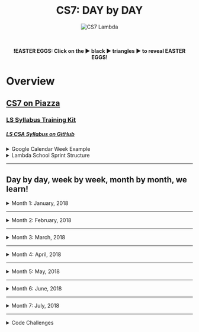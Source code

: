 <div align="center">
  <h1>CS7: DAY by DAY</h1>
  <img src="https://raw.githubusercontent.com/mixelpixel/LambdaSchoolTA/master/art/cs7lambda.png" alt="CS7 Lambda" height="200px" width="200px">
  <br><br><br>
  <p><b>!EASTER EGGS: Click on the ▶︎ black ▶︎ triangles ▶︎ to reveal EASTER EGGS!</b></p>
</div>

# Overview
## [CS7 on Piazza](https://piazza.com/class/jc6vhnh8mdl5pw)
### [LS Syllabus Training Kit](http://ls-training-kit.netlify.com/cs-master)
##### [LS CSA Syllabus on GitHub](https://github.com/LambdaSchool/LambdaCSA-Syllabus)

<details>
  <summary>Google Calendar Week Example</summary><p>

  - The CS7 Calendar is available on Google Calendars per invite.

  ![CS& Google Calendar](art/google-calendar.png)

  </p>
</details>

<details>
  <summary>Lambda School Sprint Structure</summary><p>

  - [Lambda School Sprint Structure](https://docs.google.com/spreadsheets/d/1m83sq7Td5jpJ0XQUTwN7dJKhBHvIUppyHGIQ58pVQl4/edit?usp=sharing)

  ![Lambda School Sprint Structure](art/weeklySchedule.png)

  </p>
</details>

***

## Day by day, week by week, month by month, we learn!

<details><summary>Month 1: January, 2018</summary><p>

<details><summary>Prior to my starting mid-Week 3</summary><p>

##### THIS LIST IS JUST AN EDUCATED GUESS RIGHT NOW

### Pre-Coursework
- https://github.com/LambdaSchool/Precourse (PR review???)
- https://github.com/LambdaSchool/Pre-Course-Git-Fu - Is this still issued to students?
***
### Week 1: Jan. 8 - 12
### JavaScript I - IV
- https://github.com/LambdaSchool/JavaScript-I-Mini
- https://github.com/LambdaSchool/JavaScript-I
- https://github.com/LambdaSchool/JavaScript-II-Mini
- https://github.com/LambdaSchool/JavaScript-II
- https://github.com/LambdaSchool/Sprint-Challenge--JavaScript
***
### Week 2: Jan. 16 - 19 (1/15: MLK Jr.)
### Data Structures
- https://github.com/LambdaSchool/Data-Structures-I
- https://github.com/LambdaSchool/LS-Data-Structures-I-Solution (PR review???)
- https://github.com/LambdaSchool/Data-Structures-II
- https://github.com/LambdaSchool/LS-Data-Structures-II-Solution (PR review???)
- https://github.com/LambdaSchool/Sprint-Challenge--Data-Structures
***
#### Code Challenges 1 through 10
1. [reverseString](https://piazza.com/class/jc6vhnh8mdl5pw?cid=10)
2. longestString
3. [reverseCase](https://piazza.com/class/jc6vhnh8mdl5pw?cid=14)
4. [reverseNumber](https://piazza.com/class/jc6vhnh8mdl5pw?cid=20)
5. [moneyFormat](https://piazza.com/class/jc6vhnh8mdl5pw?cid=24)
6. [stringToCamelCase](https://piazza.com/class/jc6vhnh8mdl5pw?cid=28)
7. evenOccurences
8. [romanNumerals](https://piazza.com/class/jc6vhnh8mdl5pw?cid=33)
9. [stringCompression](https://piazza.com/class/jc6vhnh8mdl5pw?cid=34)
10. collatzSequence

</p></details>

***

# Week 03: Jan. 22 - 26
## HTML/CSS and DOM Manipulation w/Ivan Mora
- https://github.com/LambdaSchool/HTML-CSS-mini
- https://github.com/LambdaSchool/LS-Web-Intro-I (???)
- https://github.com/LambdaSchool/DOM-JavaScript-mini
- https://github.com/LambdaSchool/DOM-JavaScript-mini-Solution (PR review???)
- https://github.com/LambdaSchool/Sprint-Challenge-DOM-Javascript
### Day 10: Mon, Jan. 22
#### [Code Challenge 8: Roman Numerals](https://youtu.be/Q5T0Spd69uA)
***
### Day 11: Tue, Jan. 23
#### [Code Challenge 9: String Compression](https://youtu.be/5B-3pOd7b2E)
***
### Day 12: Wed, Jan. 24
#### [Code Challenge 10: Collatz Sequence](NO_VIDEO_RECORDED)
#### [Introduction to DOM and manipulation with Vanilla JS - Lecture](https://youtu.be/X8Q1yD1wjig) w/Ivan Mora
#### [Introduction to DOM and manipulation with Vanilla JS - Q&A](https://youtu.be/iuzkSVRJEss) w/Ivan Mora
***
### Day 13: Thu, Jan. 25
#### [Code Challenge 11: Consecutive Strings](https://youtu.be/Ft_nfW8GKiQ) w/Patrick Kennedy
#### [Introduction to DOM and manipulation with Vanilla JS - Q&A 2](https://youtu.be/qpI5z1DAiuY) w/Ivan Mora
#### [Introduction to DOM and manipulation with Vanilla JS - Q&A 3](https://youtu.be/7qi6vrzgyNE) w/Ivan Mora
***
### Day 14: Fri, Jan. 26
#### [Sprint Challenge](https://github.com/LambdaSchool/Sprint-Challenge-DOM-Javascript): DOM & Javascript
#### [Introduction to DOM and manipulation with Vanilla JS - Solution 1](VIDEO_RECORDED_NOT_POSTED) w/Ivan Mora
#### [Introduction to DOM and manipulation with Vanilla JS - Solution 2(Refactor)](https://youtu.be/LgFy3zAXK_o) w/Ivan Mora
### Sat, Jan. 27
#### [CS7 - Introduction to DOM and manipulation with Vanilla JS - Optional Review](https://youtu.be/xZfB890FWMw)


***


# Week 04: Jan. 29 - Feb. 2
## Responsive Design and CSS Pre-Processors w/Josh Knell
- https://github.com/lambdaschool/preprocessing-one
- https://github.com/LambdaSchool/Preprocessing-2
- https://github.com/LambdaSchool/responsive-web-design
- https://github.com/LambdaSchool/Sprint-Challenge--Responsive-Less
- https://codepen.io/joshlambda/pen/xYwoYe?editors=1100

##### Posted in Slack, Sunday prior: https://lambdaschoolstudents.slack.com/archives/C8ZM4HHD3/p1517169440000109

<details><summary>Setting up for LESS</summary><p>

> *Q: Why LESS and not SASS or another preprocessor?*
>
> A: Learning one will be almost identical to the other but SASS compiles on Ruby and to install Ruby for PC and MAC would have been an unwanted side effect for teaching.  You will find that the time spent in LESS will prepare you for any pre processor.
>
> *Q: I have node installed, but when I try to install LESS or run any commands I get an error: *

```bash
npm ERR! Error: EACCES: permission denied, access '/usr/local/lib/node_modules'
```

> A: This is because of where your files for the node modules on your computer are stored.  The quick fix is to simply run "sudo" in front of your commands to override the permission error.
>
> Example:

```bash
$ sudo npm install -g less
```

> This command, known as "super user do" will grant the correct permissions after you enter a password.
>
> For a more permanent fix, you can follow this guide on the npm website:
>
> https://docs.npmjs.com/getting-started/fixing-npm-permissions
>
> *Q: The pre course video talks about using jet brains IDE to further optimize my LESS build but I don't have that IDE.  What gives?*
>
> A:  Don't worry about the IDE.  That was just a helpful tip and trick.  We will be going over every detail in our guided demo.  Just get LESS installed and attempt to write a few lines of LESS so you're familiar with it.  Don't stress!

</p></details>

##### Day 1 - Preprocessors Intro
- Required: https://htmlmag.com/article/an-introduction-to-css-preprocessors-sass-less-stylus
- Documentation: http://lesscss.org/3.x/
- Install video (my version will be coming soon): https://www.youtube.com/watch?v=YQYJUeokqOY
##### Day 2 - Preprocessors Advanced
- *Read this first:* https://www.sitepoint.com/a-comprehensive-introduction-to-less-mixins/
- *After you have a decent handle on them, go try them out on your own!*
- Here are some examples to get your started:
- https://css-tricks.com/snippets/css/useful-css3-less-mixins/
- I looked for a *super short and succinct* video on LESS and this is a great review in practice:
- https://www.youtube.com/watch?v=EU1sUpPGIb4
##### Day 3 - Responsive Web Design Intro
- Reading and watching for tomorrow's Responsive Web Design (RWD) Intro
- Responsive web design tutorial - really well done: https://www.youtube.com/watch?v=BIz02qY5BRA
- W3 Schools! Seriously, good intro here :wink: https://www.w3schools.com/css/css_rwd_intro.asp
- Optional reading (recommended if you really like design): https://www.smashingmagazine.com/2017/11/comprehensive-guide-web-design/
##### Day 4 - Responsive Web Design Advanced
- Get familiar with em, rem, and px!   https://engageinteractive.co.uk/blog/em-vs-rem-vs-px
- Optional extended reading on units: https://benfrain.com/just-use-pixels/ (edited)
- Percent based Layouts: https://youtu.be/epa5QFFpGHI
- Exercise 1: https://codepen.io/bigknell/pen/eVNoVp?editors=1100
- Exercise 2: https://codepen.io/bigknell/pen/qxdgYJ?editors=1100
- ALSO:
- https://www.smashingmagazine.com/2017/11/comprehensive-guide-web-design/
- https://developer.mozilla.org/en-US/docs/Web/CSS/flex-basis
- http://jonibologna.com/flexbox-cheatsheet/
- Bootstrap example: https://codepen.io/bigknell/pen/QQbzjz?editors=1010

***

### Day 15: Mon, Jan. 29
#### [Code Challenge 12: Sum of Digits](https://youtu.be/udMpY37k7ng) w/Patrick Kennedy
#### [CSS Preprocessor Intro](https://youtu.be/YlYTye2UOzg) w/Josh Knell
#### [CSS Preprocessor Intro Q&A](https://youtu.be/5uffIhKvPUo) w/Josh Knell
***
### Day 16: Tue, Jan. 30
#### [Code Challenge 13: Common Elements](https://youtu.be/somn1VHvFCc) w/Satish Vattikuti
#### [CSS Preprocessor 2](https://youtu.be/GwIEh4R8AUY) w/Josh Knell
#### [CSS Preprocessor 2 Q&A](https://youtu.be/shXMYNQtg48) w/Josh Knell
***
### Day 17: Wed, Jan. 31
#### [Code Challenge 14: Bubble Sort](https://youtu.be/mHSBT-yVAx0) w/Satish Vattikuti
#### [Responsive Web Design: Guided Demo](https://youtu.be/jnI2m_9YQio) w/Josh Knell
#### [Responsive Web Design: Q&A](https://youtu.be/Q8lftdFxLTg) w/Josh Knell
***
### Day 18: Thu, Feb. 1
#### [Code Challenge 15: Sort Strings](https://youtu.be/kNyaYGp2enY) w/Satish Vattikuti
#### [Responsive Web Design - Percent Based Layout](https://youtu.be/epa5QFFpGHI) w/Josh Knell
#### [Responsive Web Design II: Guided Demo](https://youtu.be/XDO7yc7aAFc) w/Josh Knell
#### [Responsive Web Design II: Q&A](https://youtu.be/29colSG9nxg) w/Josh Knell
***
### Day 19: Fri, Feb. 2
#### [Sprint Challenge Repository on GitHub](https://github.com/LambdaSchool/Sprint-Challenge--Responsive-Less): Responsive LESS
#### [Brown Bag: CS2 Capstone Demo](https://youtu.be/ArzxiheN1_c) w/CS2
#### [Responsive Web & LESS Sprint Challenge Solution](https://youtu.be/lTx5muhNJRg) w/Josh Knell
#### [Intro to Slack command: `/question`](https://youtu.be/sFWZ5dGQebI) w/Patrick Kennedy

</p></details>


***


<details><summary>Month 2: February, 2018</summary><p>

# Week 05: Mon. Feb 5 - 9
## React 1 w/Luis Hernandez
- [React I Pre-Class Video](https://youtu.be/Ty9DTVIaATY) w/Sean Chen 46 min
- https://reactjs.org/docs/thinking-in-react.html
### Assignments
- https://github.com/LambdaSchool/React-I-Mini-Sprint
- https://github.com/LambdaSchool/React-I
- https://github.com/LambdaSchool/React-II
- https://github.com/LambdaSchool/Sprint-Challenge---React

### Day 20: Mon, Feb. 5
#### [Code Challenge 16: To Binary String](https://youtu.be/zxdU1Fsctko) w/Patrick Kennedy
- solution: https://piazza.com/class/jc6vhnh8mdl5pw?cid=67
#### [Guided Demo Part 1 - First steps with React and create-react-app](https://youtu.be/7JCUqSMlh_U) w/Luis Hernandez
#### [Git windows installation adding Unix tools to Command Prompt](https://youtu.be/WydxMKxsrWk) w/Luis Hernandez
#### [Q and A, class components and introduction to state](https://youtu.be/9Gt5M2tacoM) w/Luis Hernandez
***
### Day 21: Tue, Feb. 6
#### [Code Challenge 17: Prime List](https://youtu.be/S-rgjmPfyD4) w/Satish Vattikuti
#### [Guided Demo Part 2 - Add and Remove examples](https://youtu.be/5NCAA5rZlws) w/Luis Hernandez
#### [Q and A Part 2 - review of core concepts and relative path navigation](https://youtu.be/cJ9aKBC0NNg) w/Luis Hernandez
***
### Day 22: Wed, Feb. 7
#### [Code Challenge 18: Days Between](https://youtu.be/5UY-9sEf-UY) w/Manisha Lal
#### [Guided Demo Part 3 - Styling React Components](https://youtu.be/ZxP6WMnJx_U) w/Luis Hernandez
#### [How to create a GitHub repository and connect it to an application built with create-react-app](https://youtu.be/-S6QuT-rJSU) w/Luis Hernandez
#### [Q and A Part 3](https://youtu.be/UpCKoUL7Mk8) w/Luis Hernandez
***
### Day 23: Thu, Feb. 8
#### [Code Challenge 19: Expanded Numbers](https://youtu.be/tAXkD5pZOE4) w/Tyge Johnson
#### [Guided Demo Part 4 - PropTypes, defaultProps and Lifecyle hooks](https://youtu.be/SoCpqurJZHQ) w/Luis Hernandez
#### [Q and A Part 4 - Review from Scratch](https://youtu.be/5HXrNoYRfyA) w/Luis Hernandez
***
### Day 24: Fri, Feb. 9
#### [Sprint Challenge Repository on GitHub](https://github.com/LambdaSchool/Sprint-Challenge---React): React
#### [Brown Bag](https://youtu.be/Dc5aZB28nfY) w/Adam Nash: Personal Finance for Engineers
- https://www.slideshare.net/adamnash/personal-finance-for-engineers-lambda-school-2018/
#### [Sprint Challenge Review](https://youtu.be/LlcSC9Oax9I) w/Luis Hernandez


***


# Week 06: Feb. 12 - 16
## React 2 w/Luis Hernandez
- Pre-Class Video: https://youtu.be/ENNS0YeCLA0
- https://codeburst.io/javascript-promises-explained-with-simple-real-life-analogies-dd6908092138
### Assignments
- https://github.com/LambdaSchool/HTTP-Mini-Sprint
- https://github.com/LambdaSchool/HTTP-AJAX
- https://github.com/LambdaSchool/Client-Side-Routing
- https://github.com/LambdaSchool/Sprint-Challenge-Routing-Axios

### Day 25: Mon, Feb. 12
#### [Code Challenge 20: Rock, Paper, Scissors](https://youtu.be/usMuIvnTRfs) w/Patrick Kennedy
#### [Guided Demo - Introduction to HTTP Ajax and Promises](https://youtu.be/puxkuf1zw1A) w/Luis Hernandez
#### [Q&A](https://youtu.be/G6AS65DEhYo) w/Satish, Wesley and Patrick
***
### Day 26: Tue, Feb. 13
#### [Code Challenge 21: Merged Objects](https://youtu.be/HNNgEO4eoa4) w/Satish Vattikuti
#### [Guided Demo Part 2 - Implementing Post and Pair Programming Demo](https://youtu.be/jblkjTbeHyk) w/Luis Hernandez
#### [Q&A - Implementing Delete and Lifting State Up](https://youtu.be/lqF115-61LI) w/Luis Hernandez
***
### Day 27: Wed, Feb. 14
#### [Code Challenge 22: Is Twin Prime?](https://youtu.be/OFaiYw3epy0) w/Manisha Lal
#### [Guided Demo - Introduction to React Router](https://youtu.be/LJ9B57ZKXcM) w/Luis Hernandez
#### [LECTURE](https://youtu.be/k2nOAYnT2rI) w/Luis Hernandez
***
### Day 28: Thu, Feb. 15
#### [Code Challenge 23: Insertion Sort](https://youtu.be/KAIWkriM0WI) w/Tyge Johnson
#### [Q&A - React Router](https://youtu.be/k2nOAYnT2rI) w/Luis Hernandez
***
### Day 29: Fri, Feb. 16
#### [Sprint Challenge Repository on GitHub](https://github.com/LambdaSchool/Sprint-Challenge-Routing-Axios.git) NEW_SPRINT_CHALLENGE
#### [Brown Bag](https://youtu.be/MeQZby2OMTM) w/Sean Chen: Parallel Algorithm Design
#### [Sprint Challenge Review](https://youtu.be/XweeO6kmB7c) w/Luis Hernandez: React Router and AJAX Update/Put


***
change

# Week 07: Feb. 19 - 23
## Redux w/Ivan Mora & Sean Chen
- Pre Class video: https://youtu.be/Ozx4FH4iKWc
## Assignments
- https://github.com/LambdaSchool/Redux-I-Mini
- https://github.com/LambdaSchool/Redux
- https://github.com/LambdaSchool/Redux-II
- https://github.com/LambdaSchool/Sprint-Challenge--Redux
## Redux-II prep
- [Pre class videos](https://youtu.be/DJ8fR0mZM44) PLEASE watch this video in this Tutorial Series. And then watch #6
- [Async Actions in Redux](https://youtu.be/Td-2D-_7Y2E)
- [Some delightful docs!](https://redux.js.org/docs/advanced/AsyncActions.html)

### Mon, Feb. 19 PRESIDENT'S DAY
***
### Day 30: Tue, Feb. 20
#### [Code Challenge 24: Operators](https://youtu.be/tgNSVfND0CQ) w/Patrick Kennedy
#### [Introduction to Redux I - Immutability](https://youtu.be/sUjIMl75yUE) w/Ivan Mora
#### [Redux I - Q&A](https://youtu.be/LyqMglL0nyY) w/Ivan Mora
***
### Day 31: Wed, Feb. 21
#### [Code Challenge 25: Equal Sides](https://youtu.be/ssfwNPDiLCs) w/Satish Vattihuti
#### [Redux I mini - Solution](https://youtu.be/JN5JKj_fFz4) w/Ivan Mora
#### [GitHub "Collaboration" & Pair Programming](https://youtu.be/iDhvng6KsSo) w/Tai Chulikavit, Boomer & Patrick Kennedy
#### [Redux I - Q&A](https://youtu.be/ucZYQ0mmOcg) w/TAs
***
### Day 32: Thu, Feb. 22
#### [Code Challenge 26: Check Matching Leaves](https://youtu.be/saBBuZ4-50M) w/Manisha Lal
#### [Redux I Solution Lecture & Redux II Lecture](https://youtu.be/M5qQgJoxug0) w/Sean Chen
#### [Redux-II Q&A 1](https://youtu.be/dNBtg6vBctc) w/Sean Chen
***
### Day 33: Fri, Feb. 23
#### [Code Challenge 27: Markdown Tables](https://youtu.be/NiXv54vJW4s) w/Patrick Kennedy
#### [Redux II Solution Lecture](https://youtu.be/TD02_nz_-hg) w/Sean Chen
#### [Sprint Challenge Repository on GitHub](https://github.com/LambdaSchool/Sprint-Challenge--Redux)


***


# Week 08 Feb.26 - Mar. 2
## Front-End Project w/Josh Knell
## Assignments
- http://ls-training-kit.netlify.com/cs-master/sprints/recvfiumbzbczllxc
- https://github.com/LambdaSchool/front-end-project-week
## Prep
- [Intro to Agile and Trello](https://youtu.be/A6kyihY54yA)
- Pomodoror technique: https://francescocirillo.com/pages/pomodoro-technique

### Day 34: Mon, Feb. 26
#### [Code Challenge 28: Quick Sort](https://youtu.be/ne0xjxqKkb4) w/Matt Jackson
#### [Front End Project Week - Guided Instruction](https://youtu.be/KBhd7OJxft8) w/Josh Knell
***
### Day 35: Tue, Feb. 27
#### [Git Commits and Pep Talk](https://youtu.be/Ocw2rCdFyYA) w/Josh Knell
***
### Day 36: Wed, Feb. 28
#### [Pomodoro - Tomato... time tracking!](https://youtu.be/dRXZGpp8pfw) w/Josh Knell
***
### Day 37: Thu, Mar. 1
#### [Weekly Scrum Agile](https://youtu.be/t3AKql4r06Q) w/Josh Knell
***
### Day 38: Fri, Mar. 2
#### [CS7 Front-End Project Demo](https://youtu.be/1EvA8UNZrys) w/TAs

</p></details>


***


<details><summary>Month 3: March, 2018</summary><p>

# Week 09: Mar. 5 - 9
## Node w/Ivan Mora
- Karthik Intro Video: [CS1 Node.js and Express](https://youtu.be/K1RkG_irE9I)
- Install: https://www.getpostman.com/
## Assignments
- https://github.com/LambdaSchool/Node-Express
- https://github.com/LambdaSchool/node-express-mini
- https://github.com/LambdaSchool/node-express-mini-finished (solution)
- https://github.com/LambdaSchool/Node-Express-Lab
- https://github.com/LambdaSchool/node-express-lab-finished (solution)

### Day 39: Mon, Mar. 5
#### [Code Challenge 29: Merge Sort](https://youtu.be/X69jOWMwQRE) w/Dylan Scheidt
#### [Node - Introduction Lecture](https://youtu.be/wABYcE37ylM) w/Ivan Mora
#### [Node - Introduction Q&A](https://youtu.be/l5OkhMw0PQ0) w/TAs
***
### Day 40: Tue, Mar. 6
#### [Code Challenge 30: Breadth First Search](https://youtu.be/uUWO_uCJ2fU) w/Satish Vatikuti
#### [Node - Express I - Mini Solution](https://youtu.be/BxjoDZwvJ3w) w/Ivan Mora
#### [Node Express I Q&A (partial)](https://youtu.be/RPfcJDRGWfM) w/TAs
***
### Day 41: Wed, Mar. 7
#### [Code Challenge 31: Queue Stack](https://piazza.com/class/jc6vhnh8mdl5pw?cid=104) w/Matthew Jackson
#### [Third Party APIs - Intro Lecture and assignment](https://youtu.be/22C-eD8k2r4) w/Ivan Mora
#### [Third Party APIs - Intro Q&A](https://youtu.be/s__5AHQhfbI) w/TAs
***
### Day 42: Thu, Mar. 8
#### [Code Challenge 32: Largest Contiguous Sum](https://youtu.be/ox2M5tFzxlQ) w/Tyge Johnson
#### [Node-Express-Gmaps - Day I Lab Solution Lecture](https://youtu.be/GNSxs8yJuyo) w/Ivan Mora
#### [LECTURE](VIDEO_RECORDED_NOT_POSTED) w/TAs
***
### Day 43: Fri, Mar. 9
#### [Sprint Challenge Repository on GitHub](https://github.com/LambdaSchool/NEW_SPRINT_CHALLENGE) NEW_SPRINT_CHALLENGE
#### [Brown Bag](LINK) w/SPEAKER: TOPIC
#### [Sprint Challenge Review](VIDEO_RECORDED_NOT_POSTED) w/SPEAKER


***


# Week ##: MON. ## - ##
## WEEKLY_SUBJECT w/INSTRUCTOR
- Pre-Class video:
## Assignments
- GitHub Repositories
### Day ##: Mon, MON. ##
#### [Code Challenge ##: CODE_CHALLENGE](VIDEO_RECORDED_NOT_POSTED) w/SPEAKER
#### [LECTURE](VIDEO_RECORDED_NOT_POSTED) w/SPEAKER
#### [LECTURE](VIDEO_RECORDED_NOT_POSTED) w/SPEAKER
***
### Day ##: Tue, MON. ##
#### [Code Challenge ##: CODE_CHALLENGE](VIDEO_RECORDED_NOT_POSTED) w/SPEAKER
#### [LECTURE](VIDEO_RECORDED_NOT_POSTED) w/SPEAKER
#### [LECTURE](VIDEO_RECORDED_NOT_POSTED) w/SPEAKER
***
### Day ##: Wed, MON. ##
#### [Code Challenge ##: CODE_CHALLENGE](VIDEO_RECORDED_NOT_POSTED) w/SPEAKER
#### [LECTURE](VIDEO_RECORDED_NOT_POSTED) w/SPEAKER
#### [LECTURE](VIDEO_RECORDED_NOT_POSTED) w/SPEAKER
***
### Day ##: Thu, MON. ##
#### [Code Challenge ##: CODE_CHALLENGE](VIDEO_RECORDED_NOT_POSTED) w/SPEAKER
#### [LECTURE](VIDEO_RECORDED_NOT_POSTED) w/SPEAKER
#### [LECTURE](VIDEO_RECORDED_NOT_POSTED) w/SPEAKER
***
### Day ##: Fri, MON. ##
#### [Sprint Challenge Repository on GitHub](https://github.com/LambdaSchool/NEW_SPRINT_CHALLENGE) NEW_SPRINT_CHALLENGE
#### [Brown Bag](LINK) w/SPEAKER: TOPIC
#### [Sprint Challenge Review](VIDEO_RECORDED_NOT_POSTED) w/SPEAKER


***


# Week ##: MON. ## - ##
## WEEKLY_SUBJECT w/INSTRUCTOR
- Pre-Class video:
## Assignments
- GitHub Repositories
### Day ##: Mon, MON. ##
#### [Code Challenge ##: CODE_CHALLENGE](VIDEO_RECORDED_NOT_POSTED) w/SPEAKER
#### [LECTURE](VIDEO_RECORDED_NOT_POSTED) w/SPEAKER
#### [LECTURE](VIDEO_RECORDED_NOT_POSTED) w/SPEAKER
***
### Day ##: Tue, MON. ##
#### [Code Challenge ##: CODE_CHALLENGE](VIDEO_RECORDED_NOT_POSTED) w/SPEAKER
#### [LECTURE](VIDEO_RECORDED_NOT_POSTED) w/SPEAKER
#### [LECTURE](VIDEO_RECORDED_NOT_POSTED) w/SPEAKER
***
### Day ##: Wed, MON. ##
#### [Code Challenge ##: CODE_CHALLENGE](VIDEO_RECORDED_NOT_POSTED) w/SPEAKER
#### [LECTURE](VIDEO_RECORDED_NOT_POSTED) w/SPEAKER
#### [LECTURE](VIDEO_RECORDED_NOT_POSTED) w/SPEAKER
***
### Day ##: Thu, MON. ##
#### [Code Challenge ##: CODE_CHALLENGE](VIDEO_RECORDED_NOT_POSTED) w/SPEAKER
#### [LECTURE](VIDEO_RECORDED_NOT_POSTED) w/SPEAKER
#### [LECTURE](VIDEO_RECORDED_NOT_POSTED) w/SPEAKER
***
### Day ##: Fri, MON. ##
#### [Sprint Challenge Repository on GitHub](https://github.com/LambdaSchool/NEW_SPRINT_CHALLENGE) NEW_SPRINT_CHALLENGE
#### [Brown Bag](LINK) w/SPEAKER: TOPIC
#### [Sprint Challenge Review](VIDEO_RECORDED_NOT_POSTED) w/SPEAKER


***


# Week ##: MON. ## - ##
## WEEKLY_SUBJECT w/INSTRUCTOR
- Pre-Class video:
## Assignments
- GitHub Repositories
### Day ##: Mon, MON. ##
#### [Code Challenge ##: CODE_CHALLENGE](VIDEO_RECORDED_NOT_POSTED) w/SPEAKER
#### [LECTURE](VIDEO_RECORDED_NOT_POSTED) w/SPEAKER
#### [LECTURE](VIDEO_RECORDED_NOT_POSTED) w/SPEAKER
***
### Day ##: Tue, MON. ##
#### [Code Challenge ##: CODE_CHALLENGE](VIDEO_RECORDED_NOT_POSTED) w/SPEAKER
#### [LECTURE](VIDEO_RECORDED_NOT_POSTED) w/SPEAKER
#### [LECTURE](VIDEO_RECORDED_NOT_POSTED) w/SPEAKER
***
### Day ##: Wed, MON. ##
#### [Code Challenge ##: CODE_CHALLENGE](VIDEO_RECORDED_NOT_POSTED) w/SPEAKER
#### [LECTURE](VIDEO_RECORDED_NOT_POSTED) w/SPEAKER
#### [LECTURE](VIDEO_RECORDED_NOT_POSTED) w/SPEAKER
***
### Day ##: Thu, MON. ##
#### [Code Challenge ##: CODE_CHALLENGE](VIDEO_RECORDED_NOT_POSTED) w/SPEAKER
#### [LECTURE](VIDEO_RECORDED_NOT_POSTED) w/SPEAKER
#### [LECTURE](VIDEO_RECORDED_NOT_POSTED) w/SPEAKER
***
### Day ##: Fri, MON. ##
#### [Sprint Challenge Repository on GitHub](https://github.com/LambdaSchool/NEW_SPRINT_CHALLENGE) NEW_SPRINT_CHALLENGE
#### [Brown Bag](LINK) w/SPEAKER: TOPIC
#### [Sprint Challenge Review](VIDEO_RECORDED_NOT_POSTED) w/SPEAKER

</p></details>

***

<details><summary>Month 4: April, 2018</summary><p>

# Week ##: MON. ## - ##
## WEEKLY_SUBJECT w/INSTRUCTOR
- Pre-Class video:
## Assignments
- GitHub Repositories
### Day ##: Mon, MON. ##
#### [Code Challenge ##: CODE_CHALLENGE](VIDEO_RECORDED_NOT_POSTED) w/SPEAKER
#### [LECTURE](VIDEO_RECORDED_NOT_POSTED) w/SPEAKER
#### [LECTURE](VIDEO_RECORDED_NOT_POSTED) w/SPEAKER
***
### Day ##: Tue, MON. ##
#### [Code Challenge ##: CODE_CHALLENGE](VIDEO_RECORDED_NOT_POSTED) w/SPEAKER
#### [LECTURE](VIDEO_RECORDED_NOT_POSTED) w/SPEAKER
#### [LECTURE](VIDEO_RECORDED_NOT_POSTED) w/SPEAKER
***
### Day ##: Wed, MON. ##
#### [Code Challenge ##: CODE_CHALLENGE](VIDEO_RECORDED_NOT_POSTED) w/SPEAKER
#### [LECTURE](VIDEO_RECORDED_NOT_POSTED) w/SPEAKER
#### [LECTURE](VIDEO_RECORDED_NOT_POSTED) w/SPEAKER
***
### Day ##: Thu, MON. ##
#### [Code Challenge ##: CODE_CHALLENGE](VIDEO_RECORDED_NOT_POSTED) w/SPEAKER
#### [LECTURE](VIDEO_RECORDED_NOT_POSTED) w/SPEAKER
#### [LECTURE](VIDEO_RECORDED_NOT_POSTED) w/SPEAKER
***
### Day ##: Fri, MON. ##
#### [Sprint Challenge Repository on GitHub](https://github.com/LambdaSchool/NEW_SPRINT_CHALLENGE) NEW_SPRINT_CHALLENGE
#### [Brown Bag](LINK) w/SPEAKER: TOPIC
#### [Sprint Challenge Review](VIDEO_RECORDED_NOT_POSTED) w/SPEAKER


***


# Week ##: MON. ## - ##
## WEEKLY_SUBJECT w/INSTRUCTOR
- Pre-Class video:
## Assignments
- GitHub Repositories
### Day ##: Mon, MON. ##
#### [Code Challenge ##: CODE_CHALLENGE](VIDEO_RECORDED_NOT_POSTED) w/SPEAKER
#### [LECTURE](VIDEO_RECORDED_NOT_POSTED) w/SPEAKER
#### [LECTURE](VIDEO_RECORDED_NOT_POSTED) w/SPEAKER
***
### Day ##: Tue, MON. ##
#### [Code Challenge ##: CODE_CHALLENGE](VIDEO_RECORDED_NOT_POSTED) w/SPEAKER
#### [LECTURE](VIDEO_RECORDED_NOT_POSTED) w/SPEAKER
#### [LECTURE](VIDEO_RECORDED_NOT_POSTED) w/SPEAKER
***
### Day ##: Wed, MON. ##
#### [Code Challenge ##: CODE_CHALLENGE](VIDEO_RECORDED_NOT_POSTED) w/SPEAKER
#### [LECTURE](VIDEO_RECORDED_NOT_POSTED) w/SPEAKER
#### [LECTURE](VIDEO_RECORDED_NOT_POSTED) w/SPEAKER
***
### Day ##: Thu, MON. ##
#### [Code Challenge ##: CODE_CHALLENGE](VIDEO_RECORDED_NOT_POSTED) w/SPEAKER
#### [LECTURE](VIDEO_RECORDED_NOT_POSTED) w/SPEAKER
#### [LECTURE](VIDEO_RECORDED_NOT_POSTED) w/SPEAKER
***
### Day ##: Fri, MON. ##
#### [Sprint Challenge Repository on GitHub](https://github.com/LambdaSchool/NEW_SPRINT_CHALLENGE) NEW_SPRINT_CHALLENGE
#### [Brown Bag](LINK) w/SPEAKER: TOPIC
#### [Sprint Challenge Review](VIDEO_RECORDED_NOT_POSTED) w/SPEAKER


***


# Week ##: MON. ## - ##
## WEEKLY_SUBJECT w/INSTRUCTOR
- Pre-Class video:
## Assignments
- GitHub Repositories
### Day ##: Mon, MON. ##
#### [Code Challenge ##: CODE_CHALLENGE](VIDEO_RECORDED_NOT_POSTED) w/SPEAKER
#### [LECTURE](VIDEO_RECORDED_NOT_POSTED) w/SPEAKER
#### [LECTURE](VIDEO_RECORDED_NOT_POSTED) w/SPEAKER
***
### Day ##: Tue, MON. ##
#### [Code Challenge ##: CODE_CHALLENGE](VIDEO_RECORDED_NOT_POSTED) w/SPEAKER
#### [LECTURE](VIDEO_RECORDED_NOT_POSTED) w/SPEAKER
#### [LECTURE](VIDEO_RECORDED_NOT_POSTED) w/SPEAKER
***
### Day ##: Wed, MON. ##
#### [Code Challenge ##: CODE_CHALLENGE](VIDEO_RECORDED_NOT_POSTED) w/SPEAKER
#### [LECTURE](VIDEO_RECORDED_NOT_POSTED) w/SPEAKER
#### [LECTURE](VIDEO_RECORDED_NOT_POSTED) w/SPEAKER
***
### Day ##: Thu, MON. ##
#### [Code Challenge ##: CODE_CHALLENGE](VIDEO_RECORDED_NOT_POSTED) w/SPEAKER
#### [LECTURE](VIDEO_RECORDED_NOT_POSTED) w/SPEAKER
#### [LECTURE](VIDEO_RECORDED_NOT_POSTED) w/SPEAKER
***
### Day ##: Fri, MON. ##
#### [Sprint Challenge Repository on GitHub](https://github.com/LambdaSchool/NEW_SPRINT_CHALLENGE) NEW_SPRINT_CHALLENGE
#### [Brown Bag](LINK) w/SPEAKER: TOPIC
#### [Sprint Challenge Review](VIDEO_RECORDED_NOT_POSTED) w/SPEAKER


***


# Week ##: MON. ## - ##
## WEEKLY_SUBJECT w/INSTRUCTOR
- Pre-Class video:
## Assignments
- GitHub Repositories
### Day ##: Mon, MON. ##
#### [Code Challenge ##: CODE_CHALLENGE](VIDEO_RECORDED_NOT_POSTED) w/SPEAKER
#### [LECTURE](VIDEO_RECORDED_NOT_POSTED) w/SPEAKER
#### [LECTURE](VIDEO_RECORDED_NOT_POSTED) w/SPEAKER
***
### Day ##: Tue, MON. ##
#### [Code Challenge ##: CODE_CHALLENGE](VIDEO_RECORDED_NOT_POSTED) w/SPEAKER
#### [LECTURE](VIDEO_RECORDED_NOT_POSTED) w/SPEAKER
#### [LECTURE](VIDEO_RECORDED_NOT_POSTED) w/SPEAKER
***
### Day ##: Wed, MON. ##
#### [Code Challenge ##: CODE_CHALLENGE](VIDEO_RECORDED_NOT_POSTED) w/SPEAKER
#### [LECTURE](VIDEO_RECORDED_NOT_POSTED) w/SPEAKER
#### [LECTURE](VIDEO_RECORDED_NOT_POSTED) w/SPEAKER
***
### Day ##: Thu, MON. ##
#### [Code Challenge ##: CODE_CHALLENGE](VIDEO_RECORDED_NOT_POSTED) w/SPEAKER
#### [LECTURE](VIDEO_RECORDED_NOT_POSTED) w/SPEAKER
#### [LECTURE](VIDEO_RECORDED_NOT_POSTED) w/SPEAKER
***
### Day ##: Fri, MON. ##
#### [Sprint Challenge Repository on GitHub](https://github.com/LambdaSchool/NEW_SPRINT_CHALLENGE) NEW_SPRINT_CHALLENGE
#### [Brown Bag](LINK) w/SPEAKER: TOPIC
#### [Sprint Challenge Review](VIDEO_RECORDED_NOT_POSTED) w/SPEAKER

</p></details>

***

<details><summary>Month 5: May, 2018</summary><p>

# Week ##: MON. ## - ##
## WEEKLY_SUBJECT w/INSTRUCTOR
- Pre-Class video:
## Assignments
- GitHub Repositories
### Day ##: Mon, MON. ##
#### [Code Challenge ##: CODE_CHALLENGE](VIDEO_RECORDED_NOT_POSTED) w/SPEAKER
#### [LECTURE](VIDEO_RECORDED_NOT_POSTED) w/SPEAKER
#### [LECTURE](VIDEO_RECORDED_NOT_POSTED) w/SPEAKER
***
### Day ##: Tue, MON. ##
#### [Code Challenge ##: CODE_CHALLENGE](VIDEO_RECORDED_NOT_POSTED) w/SPEAKER
#### [LECTURE](VIDEO_RECORDED_NOT_POSTED) w/SPEAKER
#### [LECTURE](VIDEO_RECORDED_NOT_POSTED) w/SPEAKER
***
### Day ##: Wed, MON. ##
#### [Code Challenge ##: CODE_CHALLENGE](VIDEO_RECORDED_NOT_POSTED) w/SPEAKER
#### [LECTURE](VIDEO_RECORDED_NOT_POSTED) w/SPEAKER
#### [LECTURE](VIDEO_RECORDED_NOT_POSTED) w/SPEAKER
***
### Day ##: Thu, MON. ##
#### [Code Challenge ##: CODE_CHALLENGE](VIDEO_RECORDED_NOT_POSTED) w/SPEAKER
#### [LECTURE](VIDEO_RECORDED_NOT_POSTED) w/SPEAKER
#### [LECTURE](VIDEO_RECORDED_NOT_POSTED) w/SPEAKER
***
### Day ##: Fri, MON. ##
#### [Sprint Challenge Repository on GitHub](https://github.com/LambdaSchool/NEW_SPRINT_CHALLENGE) NEW_SPRINT_CHALLENGE
#### [Brown Bag](LINK) w/SPEAKER: TOPIC
#### [Sprint Challenge Review](VIDEO_RECORDED_NOT_POSTED) w/SPEAKER


***


# Week ##: MON. ## - ##
## WEEKLY_SUBJECT w/INSTRUCTOR
- Pre-Class video:
## Assignments
- GitHub Repositories
### Day ##: Mon, MON. ##
#### [Code Challenge ##: CODE_CHALLENGE](VIDEO_RECORDED_NOT_POSTED) w/SPEAKER
#### [LECTURE](VIDEO_RECORDED_NOT_POSTED) w/SPEAKER
#### [LECTURE](VIDEO_RECORDED_NOT_POSTED) w/SPEAKER
***
### Day ##: Tue, MON. ##
#### [Code Challenge ##: CODE_CHALLENGE](VIDEO_RECORDED_NOT_POSTED) w/SPEAKER
#### [LECTURE](VIDEO_RECORDED_NOT_POSTED) w/SPEAKER
#### [LECTURE](VIDEO_RECORDED_NOT_POSTED) w/SPEAKER
***
### Day ##: Wed, MON. ##
#### [Code Challenge ##: CODE_CHALLENGE](VIDEO_RECORDED_NOT_POSTED) w/SPEAKER
#### [LECTURE](VIDEO_RECORDED_NOT_POSTED) w/SPEAKER
#### [LECTURE](VIDEO_RECORDED_NOT_POSTED) w/SPEAKER
***
### Day ##: Thu, MON. ##
#### [Code Challenge ##: CODE_CHALLENGE](VIDEO_RECORDED_NOT_POSTED) w/SPEAKER
#### [LECTURE](VIDEO_RECORDED_NOT_POSTED) w/SPEAKER
#### [LECTURE](VIDEO_RECORDED_NOT_POSTED) w/SPEAKER
***
### Day ##: Fri, MON. ##
#### [Sprint Challenge Repository on GitHub](https://github.com/LambdaSchool/NEW_SPRINT_CHALLENGE) NEW_SPRINT_CHALLENGE
#### [Brown Bag](LINK) w/SPEAKER: TOPIC
#### [Sprint Challenge Review](VIDEO_RECORDED_NOT_POSTED) w/SPEAKER


***


# Week ##: MON. ## - ##
## WEEKLY_SUBJECT w/INSTRUCTOR
- Pre-Class video:
## Assignments
- GitHub Repositories
### Day ##: Mon, MON. ##
#### [Code Challenge ##: CODE_CHALLENGE](VIDEO_RECORDED_NOT_POSTED) w/SPEAKER
#### [LECTURE](VIDEO_RECORDED_NOT_POSTED) w/SPEAKER
#### [LECTURE](VIDEO_RECORDED_NOT_POSTED) w/SPEAKER
***
### Day ##: Tue, MON. ##
#### [Code Challenge ##: CODE_CHALLENGE](VIDEO_RECORDED_NOT_POSTED) w/SPEAKER
#### [LECTURE](VIDEO_RECORDED_NOT_POSTED) w/SPEAKER
#### [LECTURE](VIDEO_RECORDED_NOT_POSTED) w/SPEAKER
***
### Day ##: Wed, MON. ##
#### [Code Challenge ##: CODE_CHALLENGE](VIDEO_RECORDED_NOT_POSTED) w/SPEAKER
#### [LECTURE](VIDEO_RECORDED_NOT_POSTED) w/SPEAKER
#### [LECTURE](VIDEO_RECORDED_NOT_POSTED) w/SPEAKER
***
### Day ##: Thu, MON. ##
#### [Code Challenge ##: CODE_CHALLENGE](VIDEO_RECORDED_NOT_POSTED) w/SPEAKER
#### [LECTURE](VIDEO_RECORDED_NOT_POSTED) w/SPEAKER
#### [LECTURE](VIDEO_RECORDED_NOT_POSTED) w/SPEAKER
***
### Day ##: Fri, MON. ##
#### [Sprint Challenge Repository on GitHub](https://github.com/LambdaSchool/NEW_SPRINT_CHALLENGE) NEW_SPRINT_CHALLENGE
#### [Brown Bag](LINK) w/SPEAKER: TOPIC
#### [Sprint Challenge Review](VIDEO_RECORDED_NOT_POSTED) w/SPEAKER


***


# Week ##: MON. ## - ##
## WEEKLY_SUBJECT w/INSTRUCTOR
- Pre-Class video:
## Assignments
- GitHub Repositories
### Day ##: Mon, MON. ##
#### [Code Challenge ##: CODE_CHALLENGE](VIDEO_RECORDED_NOT_POSTED) w/SPEAKER
#### [LECTURE](VIDEO_RECORDED_NOT_POSTED) w/SPEAKER
#### [LECTURE](VIDEO_RECORDED_NOT_POSTED) w/SPEAKER
***
### Day ##: Tue, MON. ##
#### [Code Challenge ##: CODE_CHALLENGE](VIDEO_RECORDED_NOT_POSTED) w/SPEAKER
#### [LECTURE](VIDEO_RECORDED_NOT_POSTED) w/SPEAKER
#### [LECTURE](VIDEO_RECORDED_NOT_POSTED) w/SPEAKER
***
### Day ##: Wed, MON. ##
#### [Code Challenge ##: CODE_CHALLENGE](VIDEO_RECORDED_NOT_POSTED) w/SPEAKER
#### [LECTURE](VIDEO_RECORDED_NOT_POSTED) w/SPEAKER
#### [LECTURE](VIDEO_RECORDED_NOT_POSTED) w/SPEAKER
***
### Day ##: Thu, MON. ##
#### [Code Challenge ##: CODE_CHALLENGE](VIDEO_RECORDED_NOT_POSTED) w/SPEAKER
#### [LECTURE](VIDEO_RECORDED_NOT_POSTED) w/SPEAKER
#### [LECTURE](VIDEO_RECORDED_NOT_POSTED) w/SPEAKER
***
### Day ##: Fri, MON. ##
#### [Sprint Challenge Repository on GitHub](https://github.com/LambdaSchool/NEW_SPRINT_CHALLENGE) NEW_SPRINT_CHALLENGE
#### [Brown Bag](LINK) w/SPEAKER: TOPIC
#### [Sprint Challenge Review](VIDEO_RECORDED_NOT_POSTED) w/SPEAKER

</p></details>

***

<details><summary>Month 6: June, 2018</summary><p>

# Week ##: MON. ## - ##
## WEEKLY_SUBJECT w/INSTRUCTOR
- Pre-Class video:
## Assignments
- GitHub Repositories
### Day ##: Mon, MON. ##
#### [Code Challenge ##: CODE_CHALLENGE](VIDEO_RECORDED_NOT_POSTED) w/SPEAKER
#### [LECTURE](VIDEO_RECORDED_NOT_POSTED) w/SPEAKER
#### [LECTURE](VIDEO_RECORDED_NOT_POSTED) w/SPEAKER
***
### Day ##: Tue, MON. ##
#### [Code Challenge ##: CODE_CHALLENGE](VIDEO_RECORDED_NOT_POSTED) w/SPEAKER
#### [LECTURE](VIDEO_RECORDED_NOT_POSTED) w/SPEAKER
#### [LECTURE](VIDEO_RECORDED_NOT_POSTED) w/SPEAKER
***
### Day ##: Wed, MON. ##
#### [Code Challenge ##: CODE_CHALLENGE](VIDEO_RECORDED_NOT_POSTED) w/SPEAKER
#### [LECTURE](VIDEO_RECORDED_NOT_POSTED) w/SPEAKER
#### [LECTURE](VIDEO_RECORDED_NOT_POSTED) w/SPEAKER
***
### Day ##: Thu, MON. ##
#### [Code Challenge ##: CODE_CHALLENGE](VIDEO_RECORDED_NOT_POSTED) w/SPEAKER
#### [LECTURE](VIDEO_RECORDED_NOT_POSTED) w/SPEAKER
#### [LECTURE](VIDEO_RECORDED_NOT_POSTED) w/SPEAKER
***
### Day ##: Fri, MON. ##
#### [Sprint Challenge Repository on GitHub](https://github.com/LambdaSchool/NEW_SPRINT_CHALLENGE) NEW_SPRINT_CHALLENGE
#### [Brown Bag](LINK) w/SPEAKER: TOPIC
#### [Sprint Challenge Review](VIDEO_RECORDED_NOT_POSTED) w/SPEAKER


***


# Week ##: MON. ## - ##
## WEEKLY_SUBJECT w/INSTRUCTOR
- Pre-Class video:
## Assignments
- GitHub Repositories
### Day ##: Mon, MON. ##
#### [Code Challenge ##: CODE_CHALLENGE](VIDEO_RECORDED_NOT_POSTED) w/SPEAKER
#### [LECTURE](VIDEO_RECORDED_NOT_POSTED) w/SPEAKER
#### [LECTURE](VIDEO_RECORDED_NOT_POSTED) w/SPEAKER
***
### Day ##: Tue, MON. ##
#### [Code Challenge ##: CODE_CHALLENGE](VIDEO_RECORDED_NOT_POSTED) w/SPEAKER
#### [LECTURE](VIDEO_RECORDED_NOT_POSTED) w/SPEAKER
#### [LECTURE](VIDEO_RECORDED_NOT_POSTED) w/SPEAKER
***
### Day ##: Wed, MON. ##
#### [Code Challenge ##: CODE_CHALLENGE](VIDEO_RECORDED_NOT_POSTED) w/SPEAKER
#### [LECTURE](VIDEO_RECORDED_NOT_POSTED) w/SPEAKER
#### [LECTURE](VIDEO_RECORDED_NOT_POSTED) w/SPEAKER
***
### Day ##: Thu, MON. ##
#### [Code Challenge ##: CODE_CHALLENGE](VIDEO_RECORDED_NOT_POSTED) w/SPEAKER
#### [LECTURE](VIDEO_RECORDED_NOT_POSTED) w/SPEAKER
#### [LECTURE](VIDEO_RECORDED_NOT_POSTED) w/SPEAKER
***
### Day ##: Fri, MON. ##
#### [Sprint Challenge Repository on GitHub](https://github.com/LambdaSchool/NEW_SPRINT_CHALLENGE) NEW_SPRINT_CHALLENGE
#### [Brown Bag](LINK) w/SPEAKER: TOPIC
#### [Sprint Challenge Review](VIDEO_RECORDED_NOT_POSTED) w/SPEAKER


***


# Week ##: MON. ## - ##
## WEEKLY_SUBJECT w/INSTRUCTOR
- Pre-Class video:
## Assignments
- GitHub Repositories
### Day ##: Mon, MON. ##
#### [Code Challenge ##: CODE_CHALLENGE](VIDEO_RECORDED_NOT_POSTED) w/SPEAKER
#### [LECTURE](VIDEO_RECORDED_NOT_POSTED) w/SPEAKER
#### [LECTURE](VIDEO_RECORDED_NOT_POSTED) w/SPEAKER
***
### Day ##: Tue, MON. ##
#### [Code Challenge ##: CODE_CHALLENGE](VIDEO_RECORDED_NOT_POSTED) w/SPEAKER
#### [LECTURE](VIDEO_RECORDED_NOT_POSTED) w/SPEAKER
#### [LECTURE](VIDEO_RECORDED_NOT_POSTED) w/SPEAKER
***
### Day ##: Wed, MON. ##
#### [Code Challenge ##: CODE_CHALLENGE](VIDEO_RECORDED_NOT_POSTED) w/SPEAKER
#### [LECTURE](VIDEO_RECORDED_NOT_POSTED) w/SPEAKER
#### [LECTURE](VIDEO_RECORDED_NOT_POSTED) w/SPEAKER
***
### Day ##: Thu, MON. ##
#### [Code Challenge ##: CODE_CHALLENGE](VIDEO_RECORDED_NOT_POSTED) w/SPEAKER
#### [LECTURE](VIDEO_RECORDED_NOT_POSTED) w/SPEAKER
#### [LECTURE](VIDEO_RECORDED_NOT_POSTED) w/SPEAKER
***
### Day ##: Fri, MON. ##
#### [Sprint Challenge Repository on GitHub](https://github.com/LambdaSchool/NEW_SPRINT_CHALLENGE) NEW_SPRINT_CHALLENGE
#### [Brown Bag](LINK) w/SPEAKER: TOPIC
#### [Sprint Challenge Review](VIDEO_RECORDED_NOT_POSTED) w/SPEAKER


***


# Week ##: MON. ## - ##
## WEEKLY_SUBJECT w/INSTRUCTOR
- Pre-Class video:
## Assignments
- GitHub Repositories
### Day ##: Mon, MON. ##
#### [Code Challenge ##: CODE_CHALLENGE](VIDEO_RECORDED_NOT_POSTED) w/SPEAKER
#### [LECTURE](VIDEO_RECORDED_NOT_POSTED) w/SPEAKER
#### [LECTURE](VIDEO_RECORDED_NOT_POSTED) w/SPEAKER
***
### Day ##: Tue, MON. ##
#### [Code Challenge ##: CODE_CHALLENGE](VIDEO_RECORDED_NOT_POSTED) w/SPEAKER
#### [LECTURE](VIDEO_RECORDED_NOT_POSTED) w/SPEAKER
#### [LECTURE](VIDEO_RECORDED_NOT_POSTED) w/SPEAKER
***
### Day ##: Wed, MON. ##
#### [Code Challenge ##: CODE_CHALLENGE](VIDEO_RECORDED_NOT_POSTED) w/SPEAKER
#### [LECTURE](VIDEO_RECORDED_NOT_POSTED) w/SPEAKER
#### [LECTURE](VIDEO_RECORDED_NOT_POSTED) w/SPEAKER
***
### Day ##: Thu, MON. ##
#### [Code Challenge ##: CODE_CHALLENGE](VIDEO_RECORDED_NOT_POSTED) w/SPEAKER
#### [LECTURE](VIDEO_RECORDED_NOT_POSTED) w/SPEAKER
#### [LECTURE](VIDEO_RECORDED_NOT_POSTED) w/SPEAKER
***
### Day ##: Fri, MON. ##
#### [Sprint Challenge Repository on GitHub](https://github.com/LambdaSchool/NEW_SPRINT_CHALLENGE) NEW_SPRINT_CHALLENGE
#### [Brown Bag](LINK) w/SPEAKER: TOPIC
#### [Sprint Challenge Review](VIDEO_RECORDED_NOT_POSTED) w/SPEAKER

</p></details>

***

<details><summary>Month 7: July, 2018</summary><p>

# Week ##: MON. ## - ##
## WEEKLY_SUBJECT w/INSTRUCTOR
- Pre-Class video:
## Assignments
- GitHub Repositories
### Day ##: Mon, MON. ##
#### [Code Challenge ##: CODE_CHALLENGE](VIDEO_RECORDED_NOT_POSTED) w/SPEAKER
#### [LECTURE](VIDEO_RECORDED_NOT_POSTED) w/SPEAKER
#### [LECTURE](VIDEO_RECORDED_NOT_POSTED) w/SPEAKER
***
### Day ##: Tue, MON. ##
#### [Code Challenge ##: CODE_CHALLENGE](VIDEO_RECORDED_NOT_POSTED) w/SPEAKER
#### [LECTURE](VIDEO_RECORDED_NOT_POSTED) w/SPEAKER
#### [LECTURE](VIDEO_RECORDED_NOT_POSTED) w/SPEAKER
***
### Day ##: Wed, MON. ##
#### [Code Challenge ##: CODE_CHALLENGE](VIDEO_RECORDED_NOT_POSTED) w/SPEAKER
#### [LECTURE](VIDEO_RECORDED_NOT_POSTED) w/SPEAKER
#### [LECTURE](VIDEO_RECORDED_NOT_POSTED) w/SPEAKER
***
### Day ##: Thu, MON. ##
#### [Code Challenge ##: CODE_CHALLENGE](VIDEO_RECORDED_NOT_POSTED) w/SPEAKER
#### [LECTURE](VIDEO_RECORDED_NOT_POSTED) w/SPEAKER
#### [LECTURE](VIDEO_RECORDED_NOT_POSTED) w/SPEAKER
***
### Day ##: Fri, MON. ##
#### [Sprint Challenge Repository on GitHub](https://github.com/LambdaSchool/NEW_SPRINT_CHALLENGE) NEW_SPRINT_CHALLENGE
#### [Brown Bag](LINK) w/SPEAKER: TOPIC
#### [Sprint Challenge Review](VIDEO_RECORDED_NOT_POSTED) w/SPEAKER


***


# Week ##: MON. ## - ##
## WEEKLY_SUBJECT w/INSTRUCTOR
- Pre-Class video:
## Assignments
- GitHub Repositories
### Day ##: Mon, MON. ##
#### [Code Challenge ##: CODE_CHALLENGE](VIDEO_RECORDED_NOT_POSTED) w/SPEAKER
#### [LECTURE](VIDEO_RECORDED_NOT_POSTED) w/SPEAKER
#### [LECTURE](VIDEO_RECORDED_NOT_POSTED) w/SPEAKER
***
### Day ##: Tue, MON. ##
#### [Code Challenge ##: CODE_CHALLENGE](VIDEO_RECORDED_NOT_POSTED) w/SPEAKER
#### [LECTURE](VIDEO_RECORDED_NOT_POSTED) w/SPEAKER
#### [LECTURE](VIDEO_RECORDED_NOT_POSTED) w/SPEAKER
***
### Day ##: Wed, MON. ##
#### [Code Challenge ##: CODE_CHALLENGE](VIDEO_RECORDED_NOT_POSTED) w/SPEAKER
#### [LECTURE](VIDEO_RECORDED_NOT_POSTED) w/SPEAKER
#### [LECTURE](VIDEO_RECORDED_NOT_POSTED) w/SPEAKER
***
### Day ##: Thu, MON. ##
#### [Code Challenge ##: CODE_CHALLENGE](VIDEO_RECORDED_NOT_POSTED) w/SPEAKER
#### [LECTURE](VIDEO_RECORDED_NOT_POSTED) w/SPEAKER
#### [LECTURE](VIDEO_RECORDED_NOT_POSTED) w/SPEAKER
***
### Day ##: Fri, MON. ##
#### [Sprint Challenge Repository on GitHub](https://github.com/LambdaSchool/NEW_SPRINT_CHALLENGE) NEW_SPRINT_CHALLENGE
#### [Brown Bag](LINK) w/SPEAKER: TOPIC
#### [Sprint Challenge Review](VIDEO_RECORDED_NOT_POSTED) w/SPEAKER


***


# Week ##: MON. ## - ##
## WEEKLY_SUBJECT w/INSTRUCTOR
- Pre-Class video:
## Assignments
- GitHub Repositories
### Day ##: Mon, MON. ##
#### [Code Challenge ##: CODE_CHALLENGE](VIDEO_RECORDED_NOT_POSTED) w/SPEAKER
#### [LECTURE](VIDEO_RECORDED_NOT_POSTED) w/SPEAKER
#### [LECTURE](VIDEO_RECORDED_NOT_POSTED) w/SPEAKER
***
### Day ##: Tue, MON. ##
#### [Code Challenge ##: CODE_CHALLENGE](VIDEO_RECORDED_NOT_POSTED) w/SPEAKER
#### [LECTURE](VIDEO_RECORDED_NOT_POSTED) w/SPEAKER
#### [LECTURE](VIDEO_RECORDED_NOT_POSTED) w/SPEAKER
***
### Day ##: Wed, MON. ##
#### [Code Challenge ##: CODE_CHALLENGE](VIDEO_RECORDED_NOT_POSTED) w/SPEAKER
#### [LECTURE](VIDEO_RECORDED_NOT_POSTED) w/SPEAKER
#### [LECTURE](VIDEO_RECORDED_NOT_POSTED) w/SPEAKER
***
### Day ##: Thu, MON. ##
#### [Code Challenge ##: CODE_CHALLENGE](VIDEO_RECORDED_NOT_POSTED) w/SPEAKER
#### [LECTURE](VIDEO_RECORDED_NOT_POSTED) w/SPEAKER
#### [LECTURE](VIDEO_RECORDED_NOT_POSTED) w/SPEAKER
***
### Day ##: Fri, MON. ##
#### [Sprint Challenge Repository on GitHub](https://github.com/LambdaSchool/NEW_SPRINT_CHALLENGE) NEW_SPRINT_CHALLENGE
#### [Brown Bag](LINK) w/SPEAKER: TOPIC
#### [Sprint Challenge Review](VIDEO_RECORDED_NOT_POSTED) w/SPEAKER


***


# Week ##: MON. ## - ##
## WEEKLY_SUBJECT w/INSTRUCTOR
- Pre-Class video:
## Assignments
- GitHub Repositories
### Day ##: Mon, MON. ##
#### [Code Challenge ##: CODE_CHALLENGE](VIDEO_RECORDED_NOT_POSTED) w/SPEAKER
#### [LECTURE](VIDEO_RECORDED_NOT_POSTED) w/SPEAKER
#### [LECTURE](VIDEO_RECORDED_NOT_POSTED) w/SPEAKER
***
### Day ##: Tue, MON. ##
#### [Code Challenge ##: CODE_CHALLENGE](VIDEO_RECORDED_NOT_POSTED) w/SPEAKER
#### [LECTURE](VIDEO_RECORDED_NOT_POSTED) w/SPEAKER
#### [LECTURE](VIDEO_RECORDED_NOT_POSTED) w/SPEAKER
***
### Day ##: Wed, MON. ##
#### [Code Challenge ##: CODE_CHALLENGE](VIDEO_RECORDED_NOT_POSTED) w/SPEAKER
#### [LECTURE](VIDEO_RECORDED_NOT_POSTED) w/SPEAKER
#### [LECTURE](VIDEO_RECORDED_NOT_POSTED) w/SPEAKER
***
### Day ##: Thu, MON. ##
#### [Code Challenge ##: CODE_CHALLENGE](VIDEO_RECORDED_NOT_POSTED) w/SPEAKER
#### [LECTURE](VIDEO_RECORDED_NOT_POSTED) w/SPEAKER
#### [LECTURE](VIDEO_RECORDED_NOT_POSTED) w/SPEAKER
***
### Day ##: Fri, MON. ##
#### [Sprint Challenge Repository on GitHub](https://github.com/LambdaSchool/NEW_SPRINT_CHALLENGE) NEW_SPRINT_CHALLENGE
#### [Brown Bag](LINK) w/SPEAKER: TOPIC
#### [Sprint Challenge Review](VIDEO_RECORDED_NOT_POSTED) w/SPEAKER

</p></details>

***

<details><summary>Code Challenges</summary><p>

<details><summary>Consecutive Strings Solution</summary><p>

<img src="https://raw.githubusercontent.com/mixelpixel/LambdaSchoolTA/master/art/consolelog.png" height="200px" width="200px">

- https://piazza.com/class/jc6vhnh8mdl5pw?cid=40

```js
/*
  You are given an array of strings called arr and an integer k.
  Your task is to return the longest string consisting of k consecutive
  strings from the array.

  n being the length of the string array, if n = 0 or k > n or k <= 0 return "".
 */

function longestConsecutive(arr, k) {
  // n being the length of the string array, if n = 0 or k > n or k <= 0 return "".
  // n = arr.length
  if (arr.length === 0 || arr.length < k || k <= 0) return '';

  // return the longest string consisting of k consecutive strings from the array.
  return arr
    .map((value, index) => (
      arr.slice(index, index + k).join('')
      ))
    .reduce((longest, current) => (current.length > longest.length) ? current : longest);
}

// TEST SUITE - swEEt!
// console.log(longestConsecutive([], 1), "empty string")      // <--- '' - arr.length === 0
// console.log(longestConsecutive(["one"], 2), "empty string") // <--- '' - arr.length < k
// console.log(longestConsecutive(['something'], -1), "empty string")     // <--- '' - k <= 0

// const array = ['1', '22', '333', '55555', '4444', 'xx', '666666', 'ggg', 'q', 'kk'];
// console.log(array.length);      // <--- 10
// console.log(array.slice(3, 6)); // <--- [ '55555', '4444', 'xx' ]
// console.log(array.join(''));    // <--- 122333555554444xx666666gggqkk
// console.log(array.map((value, index) => (array.slice(index, index + 2).join('')))); // <--- ugly
// console.log(array.reduce((longest, current) => current.length > longest.length ? current : longest)); // <--- six sixes


// console.log(longestConsecutive(["zone", "abigail", "theta", "form", "libe", "zas"], 2)) // <--- "abigailtheta"
// console.log(longestConsecutive(["zone", "abigail", "theta", "antidisestablishmentarianism", "form", "libe", "zas"], 3)) // <--- abi theta anti
// console.log(longestConsecutive(["zone", "abigail", "theta", "antidisestablishmentarianism", "capybara", "form", "libe", "zas"], 3)) // <--- theta anti capy

/*
 RESOURCES: google search "MDN {method name}", W3 schools, Free Code Camp
 ARRAY METHODS
 SLICE: https://developer.mozilla.org/en-US/docs/Web/JavaScript/Reference/Global_Objects/Array/slice
 JOIN: https://developer.mozilla.org/en-US/docs/Web/JavaScript/Reference/Global_Objects/Array/join
 MAP: https://developer.mozilla.org/en-US/docs/Web/JavaScript/Reference/Global_Objects/Array/map
 REDUCE: https://developer.mozilla.org/en-US/docs/Web/JavaScript/Reference/Global_Objects/Array/Reduce
 ALSO GOOD: https://medium.freecodecamp.org/reduce-f47a7da511a9
 */
```

#### Truth Table: Inclusive Or
- If ANY one of the variables evaluates to `true`, then the entire proposition evaluates to `true`.
- There are three terms: `phi`, `psi` & `fry`.
- Each term has two possible states: `true` or `false`.
- The total number of _possible_ combination of three terms which each have two possible states is...?
- Number of ***states*** (either true or false) raised to the power of the number of ***terms*** (phi, psi & fry), i.e. 2<sup>3</sup>, or (2 \* 2 \* 2), a.k.a. *eight*:

| # | phi | psi | fry | "phi inclusive_or psi inclusive_or fry" |
|:---|:---:|:---:|:---:|:---:|
| 1) | T | T | T | True |
| 2) | T | T | F | True |
| 3) | T | F | T | True |
| 4) | T | F | F | True |
| 5) | F | T | T | True |
| 6) | F | T | F | True |
| 7) | F | F | T | True |
| 8) | F | F | F | False |

#### Exclusive Or (with only two terms)
- Just a quick explanation of the difference between exclusive and inclusive or logic.
- An _exclusive_ "or" operator evaluates to true when ONLY one of the terms (operands) is true.
- i.e. "I will have either a cheese burger, or pizza, but _not both_"

| Φ | Ψ | "Φ exclusive_or Ψ" |
|:---:|:---:|:---:|
| T | T | False |
| T | F | True |
| F | T | True |
| F | F | False |

</p></details>


<details><summary>Sum Of Digits Solutions</summary><p>

```js
/*
 * Sum Of Digits
 * Write a function called sumOfDigits that given a positive integer, returns the sum of its digits.
 * Assume all numbers will be positive.
 *
 * Input: 23  >>>function>>> Output: 5
 * Input: 496 >>>function>>> Output: 19
*/

// SOLUTION 1 - everyone loves for loops!
function sumOfDigits (num) {
  const integerStrings = ('' + num).split(''); // does the same thing as the next line
  // const integerStrings = String(num).split(''); // I find this reads better
  console.log(typeof(integerStrings)) // <--- 'object' (JA arrays are objects - Everything Is Objects!!!)

  const len = integerStrings.length;
  console.log(integerStrings);        // <--- should return an array of strings

  // declaring variables to be used in the for loop
  let i = 0,
    sum = 0;

  // For-Loop Love!
  for (i; i < len; i++) {
    sum += Number(integerStrings[i]); // <--- turns the strings into type: integers
    console.log(sum);                 // <--- sum of adding up all ints in the array of ints
  }

  return sum;
}

// SOLUTION 2 - using map() and reduce()
function sumOfDigits (num) {
  const stringIntegers = String(num).split('');
  console.log(`strInts.len: ${stringIntegers.length} & the strInts ${stringIntegers} are: ${typeof(stringIntegers[0])}`);

  const integers = stringIntegers.map(num => Number(num));
  console.log(`integers: ${integers} are: ${typeof(integers[0])}`);

  const sum = integers.reduce((sum, n) => sum + n, 0);
  return sum;
}

// CS1 MODEL SOLUTION - w/dot chaining
function sumOfDigits(num) {
  const digits = (String(num)).split('')
    .map(num => parseInt(num))
    .reduce((sum, n) => sum + n);
  return digits;
}

// MODEL SOLUTION - just return it!
function sumOfDigits(num) {
  return (String(num)).split('')
    .map(num => parseInt(num))
    .reduce((sum, n) => sum + n);
}

/* eslint no-console: 0 */
// TEST SUITE
const x = 12345;
console.log(sumOfDigits(x));           // ~~~> 15
console.log(sumOfDigits(23));          // ~~~> 5
console.log(sumOfDigits(496));         // ~~~> 19
console.log(typeof(sumOfDigits(496))); // ~~~> number
console.log(typeof(Number(x)));        // <--- number
console.log(typeof(String(x)));        // <--- string
console.log(typeof(parseInt(x)));      // <--- number
console.log(String(x).split(''));      // <--- [ '1', '2', '3', '4', '5' ]
```

</p></details>

<details><summary>To Binary Strings</summary><p>

```js
/*
Given a positive (or 0) number, return a string of 1's and 0's representing it's binary value:

toBinaryString(6) should return "110" (no leading 0).

Use of the native method number.toString(2);  is disallowed.
*/

// A console.log() heavy solution
function toBinaryString(number) {
  let r = '';
  while (number > 0) {
    console.log(`number starts: ${number}`);
    const bit = (Math.floor(number % 2) !== 0) ? '1' : '0';
    console.log(`bit          : ${bit}`);
    r = bit + r;
    console.log(`the return is: ${r} <--- it's GROWING`);
    number = Math.floor(number / 2);
    console.log(`number is now: ${number}\n`);
    }
  console.log('COUNTING IN BINARY IS SO MUCH FUN!!!!!');
  return r;
}

// // Satish
// function toBinaryString(number) {
//   if (number === 0) return 0;
//   let res = '';
//   while (number > 0) {
//     res = (number % 2) + res;
//     number = Math.floor(number / 2);
//   }
//   return res;
// }

// // Repli.it Model Solution
// function toBinaryString(number) {
//   let r = '';
//   while(number > 0) {
//     r = number % 2 + r;  // r is number remainder 0 or 1 in string
//     number >>= 1;        // number >>= 1; what does that mean
//   }
//   return r || "0";
// }

// TEST SUITE
// console.log(toBinaryString(0));  // <--- 0
// console.log(toBinaryString(1));  // <--- 1
// console.log(toBinaryString(2));  // <--- 10
// console.log(toBinaryString(3));  // <--- 11
// console.log(toBinaryString(4));  // <--- 100
// console.log(toBinaryString(5));  // <--- 101
// console.log(toBinaryString(6));  // <--- 110
// console.log(toBinaryString(7));  // <--- 111
// console.log(toBinaryString(8));  // <--- 1000
// console.log(toBinaryString(9));  // <--- 1001
// console.log(toBinaryString(10)); // <--- 1010
// console.log(toBinaryString(11)); // <--- 1011
// console.log(toBinaryString(12)); // <--- 1100
console.log(toBinaryString(13)); // <--- 1101
// console.log(toBinaryString(14)); // <--- 1110
// console.log(toBinaryString(15)); // <--- 1111
// console.log(toBinaryString(16)); // <--- 10000
```

</p></details>



</p></details>
